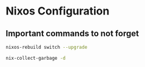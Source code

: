 # Nixos Configuration

## Important commands to not forget
```sh
nixos-rebuild switch --upgrade
```

```sh
nix-collect-garbage -d
```